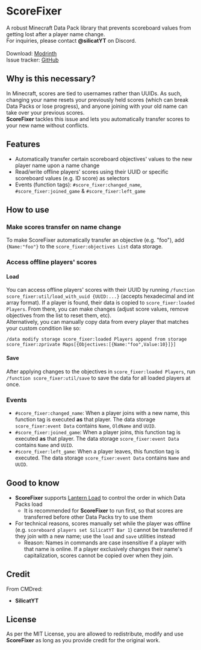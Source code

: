 # ScoreFixer
A robust Minecraft Data Pack library that prevents scoreboard values from getting lost after a player name change.\
For inquiries, please contact **@silicatYT** on Discord.\
\
Download: [Modrinth](https://modrinth.com/datapack/score-fixer)\
Issue tracker: [GitHub](https://github.com/CMDred/ScoreFixer)

## Why is this necessary?
In Minecraft, scores are tied to usernames rather than UUIDs. As such, changing your name resets your previously held scores (which can break Data Packs or lose progress), and anyone joining with your old name can take over your previous scores.\
**ScoreFixer** tackles this issue and lets you automatically transfer scores to your new name without conflicts.

## Features
- Automatically transfer certain scoreboard objectives' values to the new player name upon a name change
- Read/write offline players' scores using their UUID or specific scoreboard values (e.g. ID score) as selectors
- Events (function tags): `#score_fixer:changed_name`, `#score_fixer:joined_game` & `#score_fixer:left_game`

## How to use
### Make scores transfer on name change
To make ScoreFixer automatically transfer an objective (e.g. "foo"), add `{Name:"foo"}` to the `score_fixer:objectives List` data storage.

### Access offline players' scores
#### Load
You can access offline players' scores with their UUID by running `/function score_fixer:util/load_with_uuid {UUID:...}` (accepts hexadecimal and int array format). If a player is found, their data is copied to `score_fixer:loaded Players`. From there, you can make changes (adjust score values, remove objectives from the list to reset them, etc).\
Alternatively, you can manually copy data from every player that matches your custom condition like so: 
```
/data modify storage score_fixer:loaded Players append from storage score_fixer:zprivate Maps[{Objectives:[{Name:"foo",Value:10}]}]
```
#### Save
After applying changes to the objectives in `score_fixer:loaded Players`, run `/function score_fixer:util/save` to save the data for all loaded players at once.

### Events
- `#score_fixer:changed_name`: When a player joins with a new name, this function tag is executed **as** that player. The data storage `score_fixer:event Data` contains `Name`, `OldName` and `UUID`.
- `#score_fixer:joined_game`: When a player joins, this function tag is executed **as** that player. The data storage `score_fixer:event Data` contains `Name` and `UUID`.
- `#score_fixer:left_game`: When a player leaves, this function tag is executed. The data storage `score_fixer:event Data` contains `Name` and `UUID`.

## Good to know
- **ScoreFixer** supports [Lantern Load](https://github.com/LanternMC/load) to control the order in which Data Packs load
  - It is recommended for **ScoreFixer** to run first, so that scores are transferred before other Data Packs try to use them
- For technical reasons, scores manually set while the player was offline (e.g. `scoreboard players set SilicatYT Bar 1`) cannot be transferred if they join with a new name; use the `load` and `save` utilities instead
  - Reason: Names in commands are case insensitive if a player with that name is online. If a player exclusively changes their name's capitalization, scores cannot be copied over when they join.

## Credit
From CMDred:
- **SilicatYT**

## License
As per the MIT License, you are allowed to redistribute, modify and use **ScoreFixer** as long as you provide credit for the original work.
